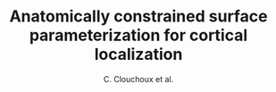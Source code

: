 ---
cat: gaia
subcat: architecture
bestof: false
author: C. Clouchoux et al.
title: Anatomically constrained surface parameterization for cortical localization
year: 2005
type: misc
---